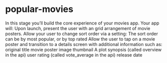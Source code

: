 # popular-movies
In this stage you’ll build the core experience of your movies app.  Your app will:      Upon launch, present the user with an grid arrangement of movie posters.     Allow your user to change sort order via a setting:      The sort order can be by most popular, or by top rated      Allow the user to tap on a movie poster and transition to a details screen with additional information such as:      original title     movie poster image thumbnail     A plot synopsis (called overview in the api)     user rating (called vote_average in the api)     release date
